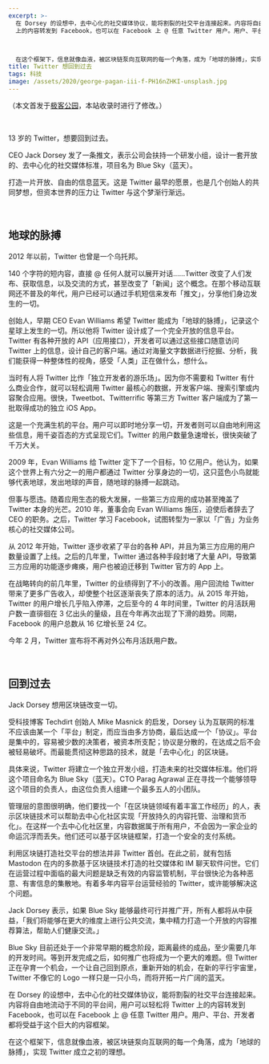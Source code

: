 ```yaml
---
excerpt: >-
  在 Dorsey 的设想中，去中心化的社交媒体协议，能将割裂的社交平台连接起来。内容将自由地流动于不同的平台间，用户可以轻松将 Twitter
  上的内容转发到 Facebook，也可以在 Facebook 上 @ 任意 Twitter 用户。用户、平台、开发者都将受益于这个巨大的内容框架。



  在这个框架下，信息就像血液，被区块链泵向互联网的每一个角落，成为「地球的脉搏」，实现 Twitter 成立之初的理想。
title: Twitter 想回到过去
tags: 科技
image: /assets/2020/george-pagan-iii-f-PH16nZHKI-unsplash.jpg
---
```


（本文首发于[极客公园](https://www.geekpark.net/news/254228)，本站收录时进行了修改。）

<br>

13 岁的 Twitter，想要回到过去。

CEO Jack Dorsey 发了一条推文，表示公司会扶持一个研发小组，设计一套开放的、去中心化的社交媒体标准，项目名为 Blue Sky（蓝天）。

打造一片开放、自由的信息蓝天。这是 Twitter 最早的愿景，也是几个创始人的共同梦想，但资本世界的压力让 Twitter 与这个梦渐行渐远。

<br>

## 地球的脉搏
2012 年以前，Twitter 也曾是一个乌托邦。

140 个字符的短内容，直接 @ 任何人就可以展开对话……Twitter 改变了人们发布、获取信息，以及交流的方式，甚至改变了「新闻」这个概念。在那个移动互联网还不普及的年代，用户已经可以通过手机短信来发布「推文」，分享他们身边发生的一切。

创始人，早期 CEO Evan Williams 希望 Twitter 能成为「地球的脉搏」，记录这个星球上发生的一切。所以他将 Twitter 设计成了一个完全开放的信息平台。Twitter 有各种开放的 API（应用接口），开发者可以通过这些接口随意访问 Twitter 上的信息，设计自己的客户端。通过对海量文字数据进行挖掘、分析，我们能获得一种整体性的视角，感受「人类」正在做什么，想什么。

当时有人将 Twitter 比作「独立开发者的游乐场」。因为你不需要和 Twitter 有什么商业合作，就可以轻松调用 Twitter 最核心的数据，开发客户端、搜索引擎或内容聚合应用。很快，Tweetbot、Twitterrific 等第三方 Twitter 客户端成为了第一批取得成功的独立 iOS App。

这是一个充满生机的平台。用户可以即时地分享一切，开发者则可以自由地利用这些信息，用千姿百态的方式呈现它们。Twitter 的用户数量急速增长，很快突破了千万大关。

2009 年，Evan Williams 给 Twitter 定下了一个目标，10 亿用户。他认为，如果这个世界上有六分之一的用户都通过 Twitter 分享身边的一切，这只蓝色小鸟就能够代表地球，发出地球的声音，随地球的脉搏一起跳动。

但事与愿违。随着应用生态的极大发展，一些第三方应用的成功甚至掩盖了 Twitter 本身的光芒。2010 年，董事会向 Evan Williams 施压，迫使后者辞去了 CEO 的职务。之后，Twitter 学习 Facebook，试图转型为一家以「广告」为业务核心的社交媒体公司。

从 2012 年开始，Twitter 逐步收紧了平台的各种 API，并且为第三方应用的用户数量设置了上线。之后的几年里，Twitter 通过各种手段封堵了大量 API，导致第三方应用的功能逐步瘫痪，用户也被迫迁移到 Twitter 官方的 App 上。

在战略转向的前几年里，Twitter 的业绩得到了不小的改善。用户回流给 Twitter 带来了更多广告收入，却使整个社区逐渐丧失了原本的活力。从 2015 年开始，Twitter 的用户增长几乎陷入停滞，之后至今的 4 年时间里，Twitter 的月活跃用户数一直徘徊在 3 亿出头的量级，且在今年再次出现了下滑的趋势。同期，Facebook 的用户总数从 16 亿增长至 24 亿。

今年 2 月，Twitter 宣布将不再对外公布月活跃用户数。

<br>

## 回到过去
Jack Dorsey 想用区块链改变一切。

受科技博客 Techdirt 创始人 Mike Masnick 的启发，Dorsey 认为互联网的标准不应该由某一个「平台」制定，而应当由多方协商，最后达成一个「协议」。平台是集中的，容易被少数的决策者，被资本所支配；协议是分散的，在达成之后不会被轻易破坏。而最能贯彻这种思路的技术，就是「去中心化」的区块链。

具体来说，Twitter 将建立一个独立开发小组，打造未来的社交媒体标准。他们将这个项目命名为 Blue Sky（蓝天）。CTO Parag Agrawal 正在寻找一个能够领导这个项目的负责人，由这位负责人组建一个最多五人的小团队。

管理层的意图很明确，他们要找一个「在区块链领域有着丰富工作经历」的人，表示区块链技术可以帮助去中心化社区实现「开放持久的内容托管、治理和货币化」。在这样一个去中心化社区里，内容数据属于所有用户，不会因为一家企业的命运沉浮而丢失。他们还可以基于区块链框架，打造一个安全的支付系统。

利用区块链打造社交平台的想法并非 Twitter 首创。在此之前，就有包括 Mastodon 在内的多款基于区块链技术打造的社交媒体和 IM 聊天软件问世。它们在运营过程中面临的最大问题是缺乏有效的内容监管机制，平台很快沦为各种恶意、有害信息的集散地。有着多年内容平台运营经验的 Twitter，或许能够解决这个问题。

Jack Dorsey 表示，如果 Blue Sky 能够最终可行并推广开，所有人都将从中获益，「我们将能够在更大的维度上进行公共交流，集中精力打造一个开放的内容推荐算法，帮助人们健康交流。」

Blue Sky 目前还处于一个非常早期的概念阶段，距离最终的成品，至少需要几年的开发时间。等到开发完成之后，如何推广也将成为一个更大的难题。但 Twitter 正在孕育一个机会，一个让自己回到原点，重新开始的机会，在新的平行宇宙里，Twitter 不像它的 Logo 一样只是一只小鸟，而将开拓一片广阔的蓝天。

在 Dorsey 的设想中，去中心化的社交媒体协议，能将割裂的社交平台连接起来。内容将自由地流动于不同的平台间，用户可以轻松将 Twitter 上的内容转发到 Facebook，也可以在 Facebook 上 @ 任意 Twitter 用户。用户、平台、开发者都将受益于这个巨大的内容框架。

在这个框架下，信息就像血液，被区块链泵向互联网的每一个角落，成为「地球的脉搏」，实现 Twitter 成立之初的理想。

